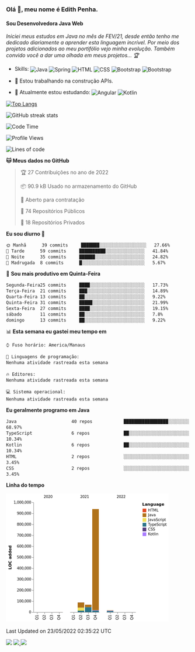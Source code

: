 ### Olá 👋, meu nome é Edith Penha.
#### Sou Desenvolvedora Java Web

*Iniciei meus estudos em Java no mês de FEV/21, desde então tenho me dedicado diariamente a aprender esta linguagem incrível. Por meio dos projetos adicionados ao meu portifólio vejo minha evolução.
Também convido você a dar uma olhada em meus projetos... :trophy:*

- Skills:
  <img align="center" alt="Java" height="40" width="40" src="https://cdn.jsdelivr.net/gh/devicons/devicon/icons/java/java-original.svg">
  <img align="center" alt="Spring" height="40" width="40" src="https://cdn.jsdelivr.net/gh/devicons/devicon/icons/spring/spring-original-wordmark.svg">
  <img align="center" alt="HTML" height="40" width="40" src="https://cdn.jsdelivr.net/gh/devicons/devicon/icons/html5/html5-original.svg">
  <img align="center" alt="CSS" height="40" width="40" src="https://cdn.jsdelivr.net/gh/devicons/devicon/icons/css3/css3-original.svg">
  <img align="center" alt="Bootstrap" height="40" width="40" src="https://cdn.jsdelivr.net/gh/devicons/devicon/icons/bootstrap/bootstrap-plain.svg">
  <img align="center" alt="Bootstrap" height="40" width="40" src="https://cdn.jsdelivr.net/gh/devicons/devicon/icons/figma/figma-original.svg">


- 🔭 Estou trabalhando na construção APIs. 
- 🌱 Atualmente estou estudando:
  <img align="center" alt="Angular" height="40" width="40" src="https://cdn.jsdelivr.net/gh/devicons/devicon/icons/angularjs/angularjs-original.svg">
  <img align="center" alt="Kotlin" height="80" width="80" src="https://cdn.jsdelivr.net/gh/devicons/devicon/icons/kotlin/kotlin-original-wordmark.svg">


[![Top Langs](https://github-readme-stats.vercel.app/api/top-langs/?username=edithpenha20&layout=compact&langs_count=7&theme=dracula)](https://github.com/anuraghazra/github-readme-stats)


![GitHub streak stats](https://github-readme-streak-stats.herokuapp.com/?user=edithpenha20&layout=compact&langs_count=7&theme=dracula)

<!--START_SECTION:waka-->
![Code Time](http://img.shields.io/badge/Code%20Time-0%20secs-blue)

![Profile Views](http://img.shields.io/badge/Visualizac%C3%B5es%20do%20perfil-3-blue)

![Lines of code](https://img.shields.io/badge/Desde%20o%20Hello%20World%20eu%20escrevi-1%20Million%20linhas%20de%20c%C3%B3digo-blue)

**🐱 Meus dados no GitHub** 

> 🏆 27 Contribuições no ano de 2022
 > 
> 📦 90.9 kB Usado no armazenamento do GitHub 
 > 
> 💼 Aberto para contratação
 > 
> 📜 74 Repositórios Públicos 
 > 
> 🔑 18 Repositórios Privados  
 > 
**Eu sou diurno 🐤** 

```text
🌞 Manhã      39 commits     ███████░░░░░░░░░░░░░░░░░░   27.66% 
🌆 Tarde      59 commits     ██████████░░░░░░░░░░░░░░░   41.84% 
🌃 Noite      35 commits     ██████░░░░░░░░░░░░░░░░░░░   24.82% 
🌙 Madrugada  8 commits      █░░░░░░░░░░░░░░░░░░░░░░░░   5.67%

```
📅 **Sou mais produtivo em Quinta-Feira** 

```text
Segunda-Feira25 commits     ████░░░░░░░░░░░░░░░░░░░░░   17.73% 
Terça-Feira  21 commits     ███░░░░░░░░░░░░░░░░░░░░░░   14.89% 
Quarta-Feira 13 commits     ██░░░░░░░░░░░░░░░░░░░░░░░   9.22% 
Quinta-Feira 31 commits     █████░░░░░░░░░░░░░░░░░░░░   21.99% 
Sexta-Feira  27 commits     ████░░░░░░░░░░░░░░░░░░░░░   19.15% 
sábado       11 commits     ██░░░░░░░░░░░░░░░░░░░░░░░   7.8% 
domingo      13 commits     ██░░░░░░░░░░░░░░░░░░░░░░░   9.22%

```


📊 **Esta semana eu gastei meu tempo em** 

```text
⌚︎ Fuso horário: America/Manaus

💬 Linguagens de programação: 
Nenhuma atividade rastreada esta semana

🔥 Editores: 
Nenhuma atividade rastreada esta semana

💻 Sistema operacional: 
Nenhuma atividade rastreada esta semana

```

**Eu geralmente programo em Java** 

```text
Java                     40 repos            █████████████████░░░░░░░░   68.97% 
TypeScript               6 repos             ██░░░░░░░░░░░░░░░░░░░░░░░   10.34% 
Kotlin                   6 repos             ██░░░░░░░░░░░░░░░░░░░░░░░   10.34% 
HTML                     2 repos             ░░░░░░░░░░░░░░░░░░░░░░░░░   3.45% 
CSS                      2 repos             ░░░░░░░░░░░░░░░░░░░░░░░░░   3.45%

```


**Linha do tempo**

![Chart not found](https://raw.githubusercontent.com/edithpenha20/edithpenha20/master/charts/bar_graph.png) 


 Last Updated on 23/05/2022 02:35:22 UTC
<!--END_SECTION:waka-->

<a href="https://www.linkedin.com/in/edith-penha" target="_blank"><img src="https://img.shields.io/badge/-LinkedIn-%230077B5?style=for-the-badge&logo=linkedin&logoColor=white" target="_blank"></a>
<a href = "mailto:edithpenha@gmail.com"><img src="https://img.shields.io/badge/-Gmail-%23333?style=for-the-badge&logo=gmail&logoColor=white" target="_blank">
<a href="https://instagram.com/endy.code/" target="_blank"><img src="https://img.shields.io/badge/-Instagram-%23E4405F?style=for-the-badge&logo=instagram&logoColor=white" target="_blank"></a>

